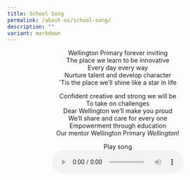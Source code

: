 ```yaml
---
title: School Song
permalink: /about-us/school-song/
description: ""
variant: markdown
---
```

<center> Wellington Primary forever inviting <br>
The place we learn to be innovative <br>
Every day every way <br>
Nurture talent and develop character <br>
'Tis the place we’ll shine like a star in life

<p> 

Confident creative and strong we will be <br>
To take on challenges <br>
Dear Wellington we’ll make you proud <br>
We’ll share and care for every one <br>
Empowerment through education <br>
Our mentor Wellington Primary&nbsp;*Wellington*!
</p><p>

Play song<br><audio type="audio/mpeg" src="https://for.edu.sg/wtps-song" autoplay="" controls=""></audio></p></center>